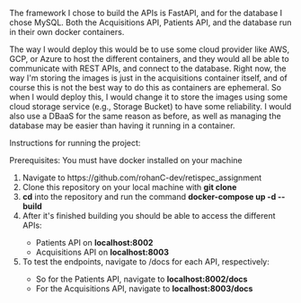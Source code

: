 The framework I chose to build the APIs is FastAPI, and for the database I chose MySQL.
Both the Acquisitions API, Patients API, and the database run in their own docker containers.

The way I would deploy this would be to use some cloud provider like AWS, GCP, or Azure to host the different containers, and they would all be able to communicate with REST APIs, and connect to the database. Right now, the way I'm storing the images is just in the acquisitions container itself, and of course this is not the best way to do this as containers are ephemeral. So when I would deploy this, I would change it to store the images using some cloud storage service (e.g., Storage Bucket) to have some reliability. I would also use a DBaaS for the same reason as before, as well as managing the database may be easier than having it running in a container.

Instructions for running the project:

Prerequisites: You must have docker installed on your machine
<ol>
  <li>Navigate to https://github.com/rohanC-dev/retispec_assignment</li>
  <li>Clone this repository on your local machine with <b>git clone</b></li>
  <li><b>cd</b> into the repository and run the command  <b>docker-compose up -d --build</b> </li>
  <li>After it's finished building you should be able to access the different APIs:</li>
  <ul>
    <li>Patients API on <b>localhost:8002</b></li>
    <li>Acquisitions API on <b>localhost:8003</b></li>
  </ul>
  <li>To test the endpoints, navigate to /docs for each API, respectively:</li>
    <ul>
      <li>So for the Patients API, navigate to <b>localhost:8002/docs</b></li>
      <li>For the Acquisitions API, navigate to <b>localhost:8003/docs</b></li>
    </ul>
</ol>



